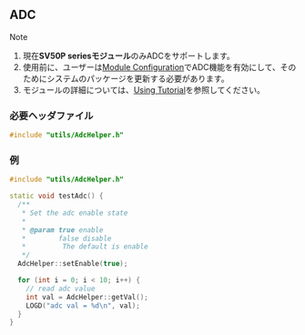 ## ADC

> [!Note]
>
> 1. 現在**SV50P seriesモジュール**のみADCをサポートします。
> 2. 使用前に、ユーザーは[Module Configuration](https://www.flywizos.com)でADC機能を有効にして、そのためにシステムのパッケージを更新する必要があります。
> 3. モジュールの詳細については、[Using Tutorial](core_module.md)を参照してください。

### 必要ヘッダファイル

  ```c++
  #include "utils/AdcHelper.h"
  ```

### 例

  ```c++
  #include "utils/AdcHelper.h"

  static void testAdc() {
	/**
	 * Set the adc enable state
	 *
	 * @param true enable
	 *        false disable
	 *         The default is enable
	 */
	AdcHelper::setEnable(true);

	for (int i = 0; i < 10; i++) {
	  // read adc value
	  int val = AdcHelper::getVal();
	  LOGD("adc val = %d\n", val);
	}
  }
  ```